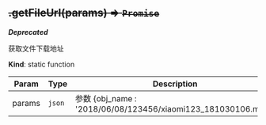 <a name="module_miot/service/smarthome.getFileUrl"></a>

## ~~.getFileUrl(params) ⇒ <code>Promise</code>~~
***Deprecated***

获取文件下载地址

**Kind**: static function  

| Param | Type | Description |
| --- | --- | --- |
| params | <code>json</code> | 参数 {obj_name : '2018/06/08/123456/xiaomi123_181030106.mp3'} |

